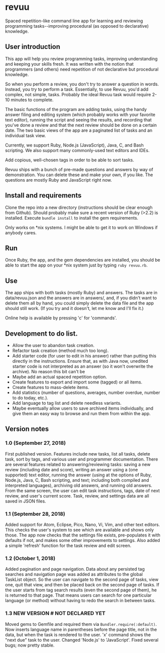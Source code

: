 # revuu
Spaced repetition-like command line app for learning and reviewing programming
tasks--improving procedural (as opposed to declarative) knowledge.

## User introduction

This app will help you review programming tasks, improving understanding and
keeping your skills fresh. It was written with the notion that programmers (and 
others) need repetition of not declarative but procedural knowledge.

So when you perform a review, you don't try to answer a question in words.
Instead, you try to perform a task. Essentially, to use Revuu, you'd add
complex, not simple, tasks. Probably the ideal Revuu task would require
2-10 minutes to complete.

The basic functions of the program are adding tasks, using the handy answer
filing and editing system (which probably works with your favorite text editor),
running the script and seeing the results, and recording that you've done a
review and that the next review should be done on a certain date. The two basic
views of the app are a paginated list of tasks and an individual task view.

Currently, we support Ruby, Node.js (JavaScript), Java, C, and Bash scripting.
We also support many commonly-used text editors and IDEs.

Add copious, well-chosen tags in order to be able to sort tasks.

Revuu ships with a bunch of pre-made questions and answers by way of 
demonstration. You can delete these and make your own, if you like. The 
questions are mostly Ruby and JavaScript right now.

## Install and requirements
Clone the repo into a new directory (instructions should be clear enough from
Github). Should probably make sure a recent version of Ruby (>2.2) is installed. 
Execute `bundle install` to install the gem requirements.

Only works on \*nix systems. I might be able to get it to work on Windows if
anybody cares.

## Run
Once Ruby, the app, and the gem dependencies are installed, you should be able
to start the app on your \*nix system just by typing `ruby revuu.rb`.

## Use
The app ships with both tasks (mostly Ruby) and answers. The tasks are in
data/revuu.json and the answers are in answers/, and, if you didn't want to 
delete them all by hand, you could simply delete the data file and the app 
should still work. (If you try and it doesn't, let me know and I'll fix it.)

Online help is available by pressing 'c' for 'commands'.

## Development to do list.

* Allow the user to abandon task creation.
* Refactor task creation (method much too long).
* Add starter code (for user to edit in his answer) rather than putting this
directly in the instructions. Ensure that, as with Java now, unedited starter
code is not interpreted as an answer (so it won't overwrite the archive). No
reason this bit can't be 
* Maybe add an actual spaced repetition option.
* Create features to export and import some (tagged) or all items.
* Create features to mass-delete items.
* Add statistics (number of questions, averages, number overdue, number to do
today, etc.).
* Add language to tag list and delete needless variants.
* Maybe eventually allow users to save archived items individually, and give
them an easy way to browse and run them from within the app.

## Version notes

### 1.0 (September 27, 2018)

First published version. Features include new tasks, list all tasks, delete
task, sort by tags, and various user and programmer documentation. There are
several features related to answering/reviewing tasks: saving a new review
(including date and score), writing an answer using a (one supported) text
editor, running the answer (using at the options of Ruby, Node.js, Java, C,
Bash scripting, and text; including both compiled and interpreted languages),
archiving old answers, and running old answers. From the same screen, the user
can edit task instructions, tags, date of next review, and user's current
score. Task, review, and settings data are all saved in JSON files.

### 1.1 (September 28, 2018)
Added support for Atom, Eclipse, Pico, Nano, Vi, Vim, and other text editors.
This checks the user's system to see which are available and shows only those.
The app now checks that the settings file exists, pre-populates it with
defaults if not, and makes some other improvements to settings. Also added a
simple 'refresh' function for the task review and edit screen.

### 1.2 (October 1, 2018)
Added pagination and page navigation. Data about any persisted tag searches
and navigation page was added as attributes to the global TaskList object. So
the user can navigate to the second page of tasks, view one, quit that view,
and then be placed back on the second page of tasks. If the user starts from
tag search results (even the second page of them), he is returned to that page.
That means users can search for one particular language (or method) without
having to redo the search in between tasks.

### 1.3 NEW VERSION # NOT DECLARED YET
Moved gems to Gemfile and required them via `Bundler.require(:default)`. Now
inserts language name in parentheses before the page title, not in the data,
but when the task is rendered to the user. 'x' command shows the "next due" 
task to the user. Changed 'Node.js' to 'JavaScript'. Fixed several bugs; now 
pretty stable.